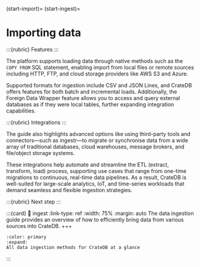(start-import)=
(start-ingest)=
# Importing data

:::{rubric} Features
:::

The platform supports loading data through native methods such as the
`COPY FROM` SQL statement, enabling import from local files or remote sources
including HTTP, FTP, and cloud storage providers like AWS S3 and Azure.

Supported formats for ingestion include CSV and JSON Lines, and CrateDB offers
features for both batch and incremental loads. Additionally, the Foreign Data
Wrapper feature allows you to access and query external databases as if they
were local tables, further expanding integration capabilities.

:::{rubric} Integrations
:::

The guide also highlights advanced options like using third-party tools and
connectors—such as ingestr—to migrate or synchronise data from a wide array
of traditional databases, cloud warehouses, message brokers, and file/object
storage systems.

These integrations help automate and streamline the ETL (extract, transform,
load) process, supporting use cases that range from one-time migrations to
continuous, real-time data pipelines. As a result, CrateDB is well-suited
for large-scale analytics, IoT, and time-series workloads that demand
seamless and flexible ingestion strategies.

:::{rubric} Next step
:::

:::{card}
:link: ingest
:link-type: ref
:width: 75%
:margin: auto
The data ingestion guide provides an overview of how to efficiently bring
data from various sources into CrateDB.
+++
```{button-ref} ingest
:color: primary
:expand:
All data ingestion methods for CrateDB at a glance
```
:::

